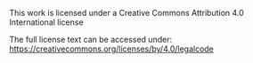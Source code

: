 This work is licensed under a Creative Commons Attribution 4.0 International license

The full license text can be accessed under: https://creativecommons.org/licenses/by/4.0/legalcode

